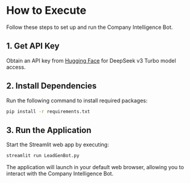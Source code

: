 # How to Execute

Follow these steps to set up and run the Company Intelligence Bot.

## 1. Get API Key
Obtain an API key from [Hugging Face](https://huggingface.co/settings/tokens) for DeepSeek v3 Turbo model access.

## 2. Install Dependencies
Run the following command to install required packages:

```bash
pip install -r requirements.txt
```

## 3. Run the Application
Start the Streamlit web app by executing:

```bash
streamlit run LeadGenBot.py
```

The application will launch in your default web browser, allowing you to interact with the Company Intelligence Bot.
